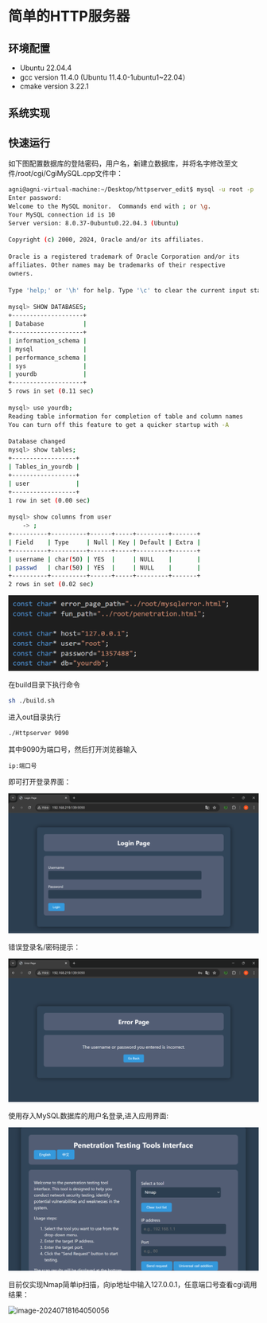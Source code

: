 # 简单的HTTP服务器

## 环境配置

- Ubuntu 22.04.4
- gcc version 11.4.0 (Ubuntu 11.4.0-1ubuntu1~22.04）
- cmake version 3.22.1

## 系统实现

## 快速运行

如下图配置数据库的登陆密码，用户名，新建立数据库，并将名字修改至文件/root/cgi/CgiMySQL.cpp文件中：

```bash
agni@agni-virtual-machine:~/Desktop/httpserver_edit$ mysql -u root -p
Enter password: 
Welcome to the MySQL monitor.  Commands end with ; or \g.
Your MySQL connection id is 10
Server version: 8.0.37-0ubuntu0.22.04.3 (Ubuntu)

Copyright (c) 2000, 2024, Oracle and/or its affiliates.

Oracle is a registered trademark of Oracle Corporation and/or its
affiliates. Other names may be trademarks of their respective
owners.

Type 'help;' or '\h' for help. Type '\c' to clear the current input statement.

mysql> SHOW DATABASES;
+--------------------+
| Database           |
+--------------------+
| information_schema |
| mysql              |
| performance_schema |
| sys                |
| yourdb             |
+--------------------+
5 rows in set (0.11 sec)

mysql> use yourdb;
Reading table information for completion of table and column names
You can turn off this feature to get a quicker startup with -A

Database changed
mysql> show tables;
+------------------+
| Tables_in_yourdb |
+------------------+
| user             |
+------------------+
1 row in set (0.00 sec)

mysql> show columns from user
    -> ;
+----------+----------+------+-----+---------+-------+
| Field    | Type     | Null | Key | Default | Extra |
+----------+----------+------+-----+---------+-------+
| username | char(50) | YES  |     | NULL    |       |
| passwd   | char(50) | YES  |     | NULL    |       |
+----------+----------+------+-----+---------+-------+
2 rows in set (0.02 sec)
```

![image-20240718162443469](md_pictrue\image-20240718162443469.png)

在build目录下执行命令

```bash
sh ./build.sh
```

进入out目录执行

```bash
./Httpserver 9090
```

其中9090为端口号，然后打开浏览器输入

```
ip:端口号
```

即可打开登录界面：

![image-20240718163620505](md_pictrue\image-20240718163620505.png)

错误登录名/密码提示：

![image-20240718163713616](md_pictrue\image-20240718163713616.png)

使用存入MySQL数据库的用户名登录,进入应用界面:

![image-20240718163853992](md_pictrue\image-20240718163853992.png)

目前仅实现Nmap简单ip扫描，向ip地址中输入127.0.0.1，任意端口号查看cgi调用结果：

![image-20240718164050056](C:\Users\agni\Desktop\md_pictrue\image-20240718164050056.png)